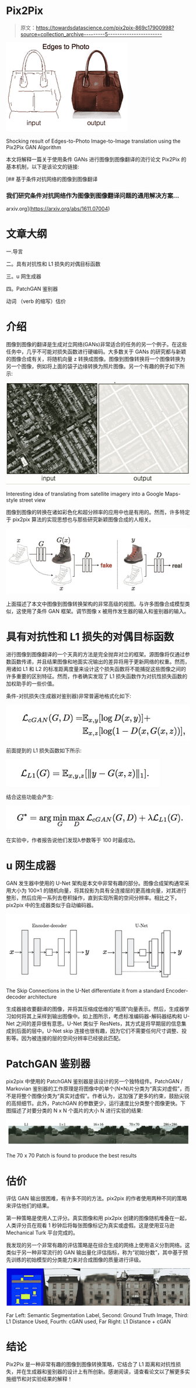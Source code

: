 # Pix2Pix

> 原文：<https://towardsdatascience.com/pix2pix-869c17900998?source=collection_archive---------5----------------------->

![](img/bb540a9420fe2434aa390052ecdbf688.png)

Shocking result of Edges-to-Photo Image-to-Image translation using the Pix2Pix GAN Algorithm

本文将解释一篇关于使用条件 GANs 进行图像到图像翻译的流行论文 Pix2Pix 的基本机制，以下是该论文的链接:

 [## 基于条件对抗网络的图像到图像翻译

### 我们研究条件对抗网络作为图像到图像翻译问题的通用解决方案…

arxiv.org](https://arxiv.org/abs/1611.07004) 

# 文章大纲

一.导言

二。具有对抗性和 L1 损失的对偶目标函数

三。u 网生成器

四。PatchGAN 鉴别器

动词 （verb 的缩写）估价

# 介绍

图像到图像的翻译是生成对立网络(GANs)非常适合的任务的另一个例子。在这些任务中，几乎不可能对损失函数进行硬编码。大多数关于 GANs 的研究都与新颖的图像合成有关，将随机向量 z 转换成图像。图像到图像转换将一个图像转换为另一个图像，例如将上面的袋子边缘转换为照片图像。另一个有趣的例子如下所示:

![](img/a58ea8a19931d24ac7be4749e4586036.png)

Interesting idea of translating from satellite imagery into a Google Maps-style street view

图像到图像的转换在诸如彩色化和超分辨率的应用中也是有用的。然而，许多特定于 pix2pix 算法的实现思想也与那些研究新颖图像合成的人相关。

![](img/80aba54ed2e4eb85d9c70369e46c272e.png)

上面描述了本文中图像到图像转换架构的非常高级的视图。与许多图像合成模型类似，这使用了条件 GAN 框架。调节图像 x 被用作发生器的输入和鉴别器的输入。

# 具有对抗性和 L1 损失的对偶目标函数

进行图像到图像翻译的一个天真的方法是完全抛弃对立的框架。源图像将仅通过参数函数传递，并且结果图像和地面实况输出的差异将用于更新网络的权重。然而，用诸如 L1 和 L2 的标准距离度量来设计这个损失函数将不能捕捉这些图像之间的许多重要的区别特征。然而，作者确实发现了 L1 损失函数作为对抗性损失函数的加权助手的一些价值。

条件-对抗损失(生成器对鉴别器)非常普遍地格式化如下:

![](img/c305af8fff3f05b8e648f1f2984efaf5.png)

前面提到的 L1 损失函数如下所示:

![](img/033cbc950bc26060d163f3056540ef71.png)

结合这些功能会产生:

![](img/df80cfab6db7db77aaca3779bdb6e10a.png)

在实验中，作者报告说他们发现λ参数等于 100 时最成功。

# u 网生成器

GAN 发生器中使用的 U-Net 架构是本文中非常有趣的部分。图像合成架构通常采用大小为 100×1 的随机向量，将其投影为具有全连接层的更高维向量，对其进行整形，然后应用一系列去卷积操作，直到实现所需的空间分辨率。相比之下，pix2pix 中的生成器类似于自动编码器。

![](img/3131f81c2f3fb7b32d0c60e5865ded13.png)

The Skip Connections in the U-Net differentiate it from a standard Encoder-decoder architecture

生成器接收要翻译的图像，并将其压缩成低维的“瓶颈”向量表示。然后，生成器学习如何将其上采样到输出图像中。如上图所示，考虑标准编码器-解码器结构和 U-Net 之间的差异很有意思。U-Net 类似于 ResNets，其方式是将早期层的信息集成到后面的层中。U-Net skip 连接也很有趣，因为它们不需要任何尺寸调整、投影等。因为被连接的层的空间分辨率已经彼此匹配。

# PatchGAN 鉴别器

pix2pix 中使用的 PatchGAN 鉴别器是该设计的另一个独特组件。PatchGAN / Markovian 鉴别器的工作原理是将图像中的单个(N×N)片分类为“真实对虚假”，而不是将整个图像分类为“真实对虚假”。作者认为，这加强了更多的约束，鼓励尖锐的高频细节。此外，PatchGAN 的参数更少，运行速度比分类整个图像更快。下图描述了对要分类的 N x N 个面片的大小 N 进行实验的结果:

![](img/6200924b3e498c076183cd538f42623d.png)

The 70 x 70 Patch is found to produce the best results

# 估价

评估 GAN 输出很困难，有许多不同的方法。pix2pix 的作者使用两种不同的策略来评估他们的结果。

第一种策略是使用人工评分。真实图像和用 pix2pix 创建的图像随机堆叠在一起，人类评分员在观看 1 秒钟后将每张图像标记为真实或虚假。这是使用亚马逊 Mechanical Turk 平台完成的。

我发现的另一个非常有趣的评估策略是在综合生成的网络上使用语义分割网络。这类似于另一种非常流行的 GAN 输出量化评估指标，称为“初始分数”，其中基于预先训练的初始模型的分类能力来对合成图像的质量进行评级。

![](img/9432de8d8364227b87a8a9417777404c.png)

Far Left: Semantic Segmentation Label, Second: Ground Truth Image, Third: L1 Distance Used, Fourth: cGAN used, Far Right: L1 Distance + cGAN

# 结论

Pix2Pix 是一种非常有趣的图像到图像转换策略，它结合了 L1 距离和对抗性损失，并在生成器和鉴别器的设计上有所创新。感谢阅读，请查看论文以了解更多实施细节和对实验结果的解释！
